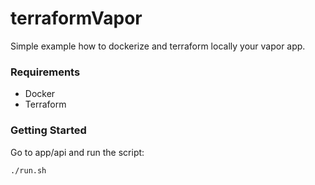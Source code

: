 # terraformVapor
Simple example how to dockerize and terraform locally your vapor app.

### Requirements
- Docker
- Terraform

### Getting Started
Go to app/api and run the script:

```shell
./run.sh
```
